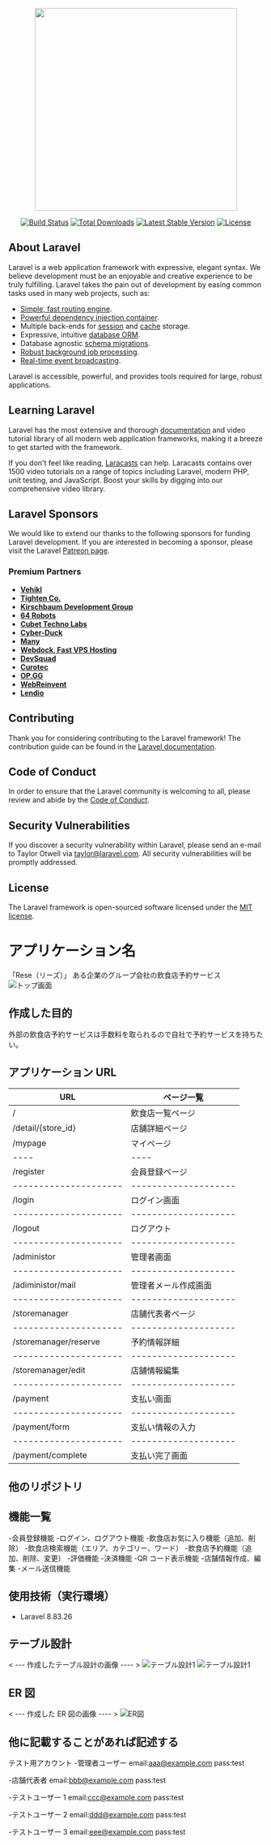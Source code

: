 <p align="center"><a href="https://laravel.com" target="_blank"><img src="https://raw.githubusercontent.com/laravel/art/master/logo-lockup/5%20SVG/2%20CMYK/1%20Full%20Color/laravel-logolockup-cmyk-red.svg" width="400"></a></p>

<p align="center">
<a href="https://travis-ci.org/laravel/framework"><img src="https://travis-ci.org/laravel/framework.svg" alt="Build Status"></a>
<a href="https://packagist.org/packages/laravel/framework"><img src="https://img.shields.io/packagist/dt/laravel/framework" alt="Total Downloads"></a>
<a href="https://packagist.org/packages/laravel/framework"><img src="https://img.shields.io/packagist/v/laravel/framework" alt="Latest Stable Version"></a>
<a href="https://packagist.org/packages/laravel/framework"><img src="https://img.shields.io/packagist/l/laravel/framework" alt="License"></a>
</p>

## About Laravel

Laravel is a web application framework with expressive, elegant syntax. We believe development must be an enjoyable and creative experience to be truly fulfilling. Laravel takes the pain out of development by easing common tasks used in many web projects, such as:

-   [Simple, fast routing engine](https://laravel.com/docs/routing).
-   [Powerful dependency injection container](https://laravel.com/docs/container).
-   Multiple back-ends for [session](https://laravel.com/docs/session) and [cache](https://laravel.com/docs/cache) storage.
-   Expressive, intuitive [database ORM](https://laravel.com/docs/eloquent).
-   Database agnostic [schema migrations](https://laravel.com/docs/migrations).
-   [Robust background job processing](https://laravel.com/docs/queues).
-   [Real-time event broadcasting](https://laravel.com/docs/broadcasting).

Laravel is accessible, powerful, and provides tools required for large, robust applications.

## Learning Laravel

Laravel has the most extensive and thorough [documentation](https://laravel.com/docs) and video tutorial library of all modern web application frameworks, making it a breeze to get started with the framework.

If you don't feel like reading, [Laracasts](https://laracasts.com) can help. Laracasts contains over 1500 video tutorials on a range of topics including Laravel, modern PHP, unit testing, and JavaScript. Boost your skills by digging into our comprehensive video library.

## Laravel Sponsors

We would like to extend our thanks to the following sponsors for funding Laravel development. If you are interested in becoming a sponsor, please visit the Laravel [Patreon page](https://patreon.com/taylorotwell).

### Premium Partners

-   **[Vehikl](https://vehikl.com/)**
-   **[Tighten Co.](https://tighten.co)**
-   **[Kirschbaum Development Group](https://kirschbaumdevelopment.com)**
-   **[64 Robots](https://64robots.com)**
-   **[Cubet Techno Labs](https://cubettech.com)**
-   **[Cyber-Duck](https://cyber-duck.co.uk)**
-   **[Many](https://www.many.co.uk)**
-   **[Webdock, Fast VPS Hosting](https://www.webdock.io/en)**
-   **[DevSquad](https://devsquad.com)**
-   **[Curotec](https://www.curotec.com/services/technologies/laravel/)**
-   **[OP.GG](https://op.gg)**
-   **[WebReinvent](https://webreinvent.com/?utm_source=laravel&utm_medium=github&utm_campaign=patreon-sponsors)**
-   **[Lendio](https://lendio.com)**

## Contributing

Thank you for considering contributing to the Laravel framework! The contribution guide can be found in the [Laravel documentation](https://laravel.com/docs/contributions).

## Code of Conduct

In order to ensure that the Laravel community is welcoming to all, please review and abide by the [Code of Conduct](https://laravel.com/docs/contributions#code-of-conduct).

## Security Vulnerabilities

If you discover a security vulnerability within Laravel, please send an e-mail to Taylor Otwell via [taylor@laravel.com](mailto:taylor@laravel.com). All security vulnerabilities will be promptly addressed.

## License

The Laravel framework is open-sourced software licensed under the [MIT license](https://opensource.org/licenses/MIT).

# アプリケーション名

「Rese（リーズ）」
ある企業のグループ会社の飲食店予約サービス
![トップ画面](./public/images/top.png)

## 作成した目的

外部の飲食店予約サービスは手数料を取られるので自社で予約サービスを持ちたい。

## アプリケーション URL

| URL                   | ページ一覧           |
| --------------------- | -------------------- |
| /                     | 飲食店一覧ページ     |
| /detail/{store_id}    | 店舗詳細ページ       |
| /mypage               | マイページ           |
| ----                  | ----                 |
| /register             | 会員登録ページ       |
| --------------------- | -------------------- |
| /login                | ログイン画面         |
| --------------------- | -------------------- |
| /logout               | ログアウト           |
| --------------------- | -------------------- |
| /administor           | 管理者画面           |
| --------------------- | -------------------- |
| /adiministor/mail     | 管理者メール作成画面 |
| --------------------- | -------------------- |
| /storemanager         | 店舗代表者ページ     |
| --------------------- | -------------------- |
| /storemanager/reserve | 予約情報詳細         |
| --------------------- | -------------------- |
| /storemanager/edit    | 店舗情報編集         |
| --------------------- | -------------------- |
| /payment              | 支払い画面           |
| --------------------- | -------------------- |
| /payment/form         | 支払い情報の入力     |
| --------------------- | -------------------- |
| /payment/complete     | 支払い完了画面       |

## 他のリポジトリ

## 機能一覧

-会員登録機能 -ログイン、ログアウト機能 -飲食店お気に入り機能（追加、削除） -飲食店検索機能（エリア、カテゴリー、ワード） -飲食店予約機能（追加、削除、変更） -評価機能 -決済機能
-QR コード表示機能 -店舗情報作成、編集 -メール送信機能

## 使用技術（実行環境）

-   Laravel 8.83.26

## テーブル設計

< --- 作成したテーブル設計の画像 ---- >
![テーブル設計1](./public/images/table1.png)
![テーブル設計1](./public/images/table2.png)

## ER 図

< --- 作成した ER 図の画像 ---- >
![ER図](er.drawio.png)

## 他に記載することがあれば記述する

テスト用アカウント -管理者ユーザー
email:aaa@example.com
pass:test

-店舗代表者
email:bbb@example.com
pass:test

-テストユーザー 1
email:ccc@example.com
pass:test

-テストユーザー 2
email:ddd@example.com
pass:test

-テストユーザー 3
email:eee@example.com
pass:test
